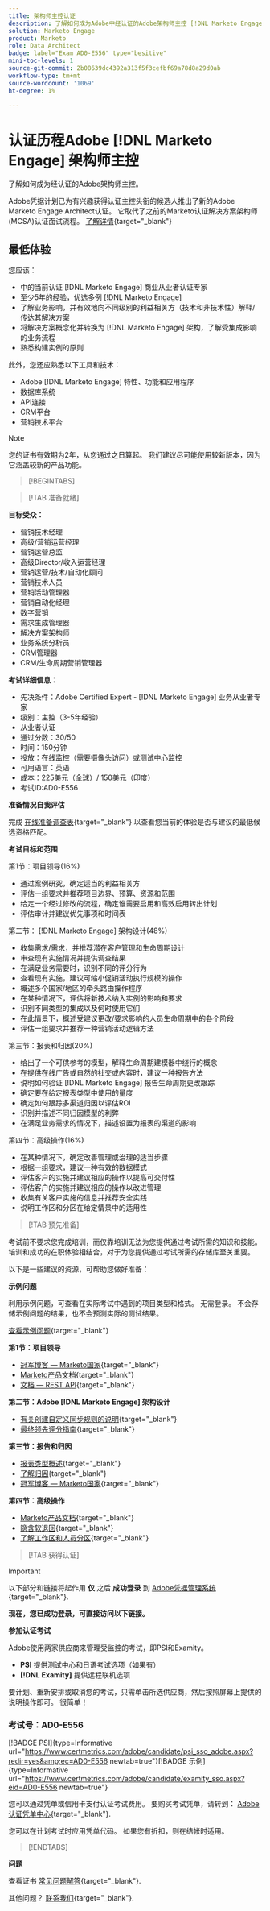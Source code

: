 ```yaml
---
title: 架构师主控认证
description: 了解如何成为Adobe中经认证的Adobe架构师主控 [!DNL Marketo Engage].
solution: Marketo Engage
product: Marketo
role: Data Architect
badge: label="Exam AD0-E556" type="besitive"
mini-toc-levels: 1
source-git-commit: 2b08639dc4392a313f5f3cefbf69a78d8a29d0ab
workflow-type: tm+mt
source-wordcount: '1069'
ht-degree: 1%

---
```


# 认证历程Adobe [!DNL Marketo Engage] 架构师主控

了解如何成为经认证的Adobe架构师主控。

Adobe凭据计划已为有兴趣获得认证主控头衔的候选人推出了新的Adobe Marketo Engage Architect认证。 它取代了之前的Marketo认证解决方案架构师(MCSA)认证面试流程。 [了解详情](https://solutionpartners.adobe.com/solution-partners/news/2022/02/a-new-standard-for-adobe-marketo-engage-certified-architects.html){target="_blank"}

## 最低体验

您应该：

* 中的当前认证 [!DNL Marketo Engage] 商业从业者认证专家
* 至少5年的经验，优选多例 [!DNL Marketo Engage]
* 了解业务影响，并有效地向不同级别的利益相关方（技术和非技术性）解释/传达其解决方案
* 将解决方案概念化并转换为 [!DNL Marketo Engage] 架构，了解受集成影响的业务流程
* 熟悉构建实例的原则

此外，您还应熟悉以下工具和技术：

* Adobe [!DNL Marketo Engage] 特性、功能和应用程序
* 数据库系统
* API连接
* CRM平台
* 营销技术平台

>[!NOTE]
>
>您的证书有效期为2年，从您通过之日算起。 我们建议尽可能使用较新版本，因为它涵盖较新的产品功能。

>[!BEGINTABS]

>[!TAB 准备就绪]

**目标受众：**

* 营销技术经理
* 高级/营销运营经理
* 营销运营总监
* 高级Director/收入运营经理
* 营销运营/技术/自动化顾问
* 营销技术人员
* 营销活动管理器
* 营销自动化经理
* 数字营销
* 需求生成管理器
* 解决方案架构师
* 业务系统分析员
* CRM管理器
* CRM/生命周期营销管理器

**考试详细信息：**

* 先决条件：Adobe Certified Expert - [!DNL Marketo Engage] 业务从业者专家
* 级别：主控（3-5年经验）
* 从业者认证
* 通过分数：30/50
* 时间：150分钟
* 投放：在线监控（需要摄像头访问）或测试中心监控
* 可用语言：英语
* 成本：225美元（全球）/ 150美元（印度）
* 考试ID:AD0-E556

**准备情况自我评估**

完成 [在线准备调查表](https://scorpion.caveon.com/launchpad/ad-q-e556-readiness-questionnaire-for-adobe-marketo-engage-architect-master-exam/ad-q-e556-readiness-questionnaire-for-adobe-marketo-engage-architect-master-exam){target="_blank"} 以查看您当前的体验是否与建议的最低候选资格匹配。

**考试目标和范围**

第1节：项目领导(16%)

* 通过案例研究，确定适当的利益相关方
* 评估一组要求并推荐项目边界、预算、资源和范围
* 给定一个经过修改的流程，确定谁需要启用和高效启用转出计划
* 评估审计并建议优先事项和时间表

第二节： [!DNL Marketo Engage] 架构设计(48%)

* 收集需求/需求，并推荐潜在客户管理和生命周期设计
* 审查现有实施情况并提供调查结果
* 在满足业务需要时，识别不同的评分行为
* 查看现有实施，建议可缩小促销活动执行规模的操作
* 概述多个国家/地区的牵头路由操作程序
* 在某种情况下，评估将新技术纳入实例的影响和要求
* 识别不同类型的集成以及何时使用它们
* 在此情景下，概述受建议更改/要求影响的人员生命周期中的各个阶段
* 评估一组要求并推荐一种营销活动逻辑方法

第三节：报表和归因(20%)

* 给出了一个可供参考的模型，解释生命周期建模器中绕行的概念
* 在提供在线广告或自然的社交或内容时，建议一种报告方法
* 说明如何验证 [!DNL Marketo Engage] 报告生命周期更改跟踪
* 确定要在给定报表类型中使用的量度
* 确定如何跟踪多渠道归因以评估ROI
* 识别并描述不同归因模型的利弊
* 在满足业务需求的情况下，描述设置为报表的渠道的影响

第四节：高级操作(16%)

* 在某种情况下，确定改善管理或治理的适当步骤
* 根据一组要求，建议一种有效的数据模式
* 评估客户的实施并建议相应的操作以提高可交付性
* 评估客户的实施并建议相应的操作以改进管理
* 收集有关客户实施的信息并推荐安全实践
* 说明工作区和分区在给定情景中的适用性

>[!TAB 预先准备]

考试前不要求您完成培训，而仅靠培训无法为您提供通过考试所需的知识和技能。 培训和成功的在职体验相结合，对于为您提供通过考试所需的存储库至关重要。

以下是一些建议的资源，可帮助您做好准备：

**示例问题**

利用示例问题，可查看在实际考试中遇到的项目类型和格式。 无需登录。 不会存储示例问题的结果，也不会预测实际的测试结果。

[查看示例问题](https://scorpion.caveon.com/launchpad/ad0-e556-adobe-marketo-engage-architect-master-exam-copy-pewwl4){target="_blank"}

**第1节：项目领导**

* [冠军博客 — Marketo国家](https://nation.marketo.com/t5/champion-blog/ct-p/champion-program){target="_blank"}
* [Marketo产品文档](https://experienceleague.adobe.com/docs/marketo/using/home.html?lang=zh-Hans){target="_blank"}
* [文档 — REST API](https://developers.marketo.com/rest-api/){target="_blank"}

**第二节：Adobe [!DNL Marketo Engage] 架构设计**

* [有关创建自定义同步规则的说明](https://nation.marketo.com/t5/product-blogs/instructions-for-creating-a-custom-sync-rule/ba-p/242758#:~:text=First%2C%20what%20is%20a%20custom,have%20them%20sync%20to%20Marketo.){target="_blank"}
* [最终领先评分指南](https://business.adobe.com/resources/guides/lead-scoring.html){target="_blank"}

**第三节：报告和归因**

* [报表类型概述](https://experienceleague.adobe.com/docs/marketo/using/product-docs/reporting/basic-reporting/report-types/report-type-overview.html?lang=en){target="_blank"}
* [了解归因](https://experienceleague.adobe.com/docs/marketo/using/product-docs/reporting/revenue-cycle-analytics/revenue-tools/attribution/understanding-attribution.html?lang=en){target="_blank"}
* [冠军博客 — Marketo国家](https://nation.marketo.com/t5/champion-blog/ct-p/champion-program){target="_blank"}

**第四节：高级操作**

* [Marketo产品文档](https://experienceleague.adobe.com/docs/marketo/using/home.html?lang=zh-Hans){target="_blank"}
* [隐含软退回](https://nation.marketo.com/t5/product-discussions/suppressing-soft-bounces-any-email-min-3x-encouraged/m-p/209411#M153533){target="_blank"}
* [了解工作区和人员分区](https://experienceleague.adobe.com/docs/marketo/using/product-docs/administration/workspaces-and-person-partitions/understanding-workspaces-and-person-partitions.html?lang=en){target="_blank"}

>[!TAB 获得认证]

>[!IMPORTANT]
>
>以下部分和链接将起作用 **仅**  之后 **成功登录** 到 [Adobe凭据管理系统](http://www.certmetrics.com/adobe){target="_blank"}.


**现在，您已成功登录，可直接访问以下链接。**

**参加认证考试**

Adobe使用两家供应商来管理受监控的考试，即PSI和Examity。

* **PSI** 提供测试中心和日语考试选项（如果有）
* **[!DNL Examity]** 提供远程联机选项

要计划、重新安排或取消您的考试，只需单击所选供应商，然后按照屏幕上提供的说明操作即可。 很简单！

### 考试号：AD0-E556

[!BADGE PSI]{type=Informative url="https://www.certmetrics.com/adobe/candidate/psi_sso_adobe.aspx?redir=yes&amp;ec=AD0-E556 newtab=true"}[!BADGE 示例]{type=Informative url="https://www.certmetrics.com/adobe/candidate/examity_sso.aspx?eid=AD0-E556 newtab=true"}

您可以通过凭单或信用卡支付认证考试费用。 要购买考试凭单，请转到： [Adobe认证凭单中心](https://market.xvoucher.com/adobe/global){target="_blank"}.

您可以在计划考试时应用凭单代码。 如果您有折扣，则在结帐时适用。

>[!ENDTABS]

**问题**

查看证书 [常见问题解答](https://experienceleague.adobe.com/docs/certification/certification/faq.html?lang=en){target="_blank"}.

其他问题？ [联系我们](mailto:certif@adobe.com){target="_blank"}.
